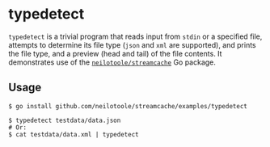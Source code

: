 # typedetect

`typedetect` is a trivial program that reads input from `stdin` or a specified
file, attempts to determine its file type (`json` and `xml` are
supported), and prints the file type, and a preview (head and tail) of the
file contents. It demonstrates use of the [`neilotoole/streamcache`](https://github.com/neilotoole/streamcache)
Go package.

## Usage

```shell
$ go install github.com/neilotoole/streamcache/examples/typedetect

$ typedetect testdata/data.json
# Or:
$ cat testdata/data.xml | typedetect
```

